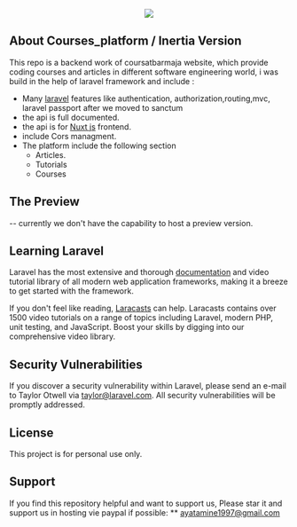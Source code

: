 <p align="center"><a href="" target="_blank"><img src="https://mostaql.hsoubcdn.com/uploads/thumbnails/378558/62d54f33bc29f/home1.PNG?s=medium" ></a></p>


## About Courses_platform / Inertia Version
This repo is a backend work of coursatbarmaja website, which provide coding courses and articles in different software engineering world, i was build in the help
of laravel framework and include :

- Many <a href="laravel.com">laravel</a> features like authentication, authorization,routing,mvc, laravel passport after we moved to sanctum
- the api is full documented.
- the api is for <a href="https://nuxtjs.org">Nuxt js</a> frontend.
- include Cors managment.
- The platform include the following section
    * Articles.
    * Tutorials
    * Courses

## The Preview
-- currently we don't have the capability to host a preview version.
## Learning Laravel

Laravel has the most extensive and thorough [documentation](https://laravel.com/docs) and video tutorial library of all modern web application frameworks, making it a breeze to get started with the framework.

If you don't feel like reading, [Laracasts](https://laracasts.com) can help. Laracasts contains over 1500 video tutorials on a range of topics including Laravel, modern PHP, unit testing, and JavaScript. Boost your skills by digging into our comprehensive video library.

## Security Vulnerabilities

If you discover a security vulnerability within Laravel, please send an e-mail to Taylor Otwell via [taylor@laravel.com](mailto:taylor@laravel.com). All security vulnerabilities will be promptly addressed.

## License

This project is for personal use only.
## Support
If you find this repository helpful and want to support us, Please star it and support us in hosting vie paypal if possible:
** ayatamine1997@gmail.com
